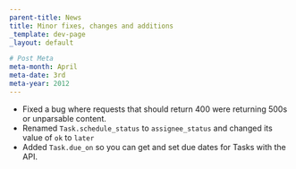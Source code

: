 ```yaml
---
parent-title: News
title: Minor fixes, changes and additions
_template: dev-page
_layout: default

# Post Meta
meta-month: April
meta-date: 3rd
meta-year: 2012
---
```

- Fixed a bug where requests that should return 400 were returning 500s or unparsable content.
- Renamed `Task.schedule_status` to `assignee_status` and changed its value of `ok` to `later`
- Added `Task.due_on` so you can get and set due dates for Tasks with the API.

